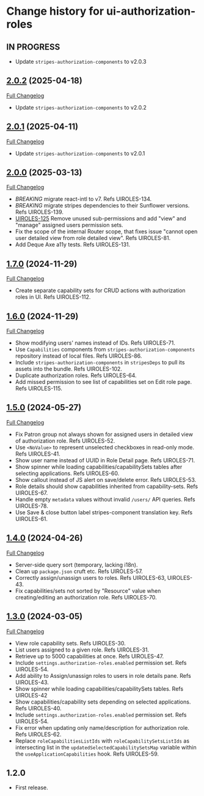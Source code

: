 # Change history for ui-authorization-roles

## IN PROGRESS

* Update `stripes-authorization-components` to v2.0.3

## [2.0.2](https://github.com/folio-org/ui-authorization-roles/tree/v2.0.2) (2025-04-18)
[Full Changelog](https://github.com/folio-org/ui-authorization-roles/compare/v2.0.1...v2.0.2)

* Update `stripes-authorization-components` to v2.0.2

## [2.0.1](https://github.com/folio-org/ui-authorization-roles/tree/v2.0.1) (2025-04-11)
[Full Changelog](https://github.com/folio-org/ui-authorization-roles/compare/v2.0.0...v2.0.1)

* Update `stripes-authorization-components` to v2.0.1

## [2.0.0](https://github.com/folio-org/ui-authorization-roles/tree/v2.0.0) (2025-03-13)
[Full Changelog](https://github.com/folio-org/ui-authorization-roles/compare/v1.7.0...v2.0.0)

* *BREAKING* migrate react-intl to v7. Refs UIROLES-134.
* *BREAKING* migrate stripes dependencies to their Sunflower versions. Refs UIROLES-139.
* [UIROLES-125](https://folio-org.atlassian.net/browse/UIROLES-125) Remove unused sub-permissions and add "view" and "manage" assigned users permission sets.
* Fix the scope of the internal Router scope, that fixes issue "cannot open user detailed view from role detailed view". Refs UIROLES-81. 
* Add Deque Axe a11y tests. Refs UIROLES-131.

## [1.7.0](https://github.com/folio-org/ui-authorization-roles/tree/v1.7.0) (2024-11-29)
[Full Changelog](https://github.com/folio-org/ui-authorization-roles/compare/v1.6.0...v1.7.0)

* Create separate capability sets for CRUD actions with authorization roles in UI. Refs UIROLES-112.

## [1.6.0](https://github.com/folio-org/ui-authorization-roles/tree/v1.6.0) (2024-11-29)
[Full Changelog](https://github.com/folio-org/ui-authorization-roles/compare/v1.5.0...v1.6.0)

* Show modifying users' names instead of IDs. Refs UIROLES-71.
* Use `Capabilities` components from `stripes-authorization-components` repository instead of local files. Refs UIROLES-86.
* Include `stripes-authorization-components` in `stripesDeps` to pull its assets into the bundle. Refs UIROLES-102.
* Duplicate authorization roles. Refs UIROLES-64.
* Add missed permission to see list of capabilities set on Edit role page. Refs UIROLES-115.

## [1.5.0](https://github.com/folio-org/ui-authorization-roles/tree/v1.5.0) (2024-05-27)
[Full Changelog](https://github.com/folio-org/ui-authorization-roles/compare/v1.4.0...v1.5.0)

* Fix Patron group not always shown for assigned users in detailed view of authorization role. Refs UIROLES-52.
* Use `<NoValue>` to represent unselected checkboxes in read-only mode. Refs UIROLES-41.
* Show user name instead of UUID in Role Detail page. Refs UIROLES-71.
* Show spinner while loading capabilities/capabilitySets tables after selecting applications. Refs UIROLES-60.
* Show callout instead of JS alert on save/delete error. Refs UIROLES-53.
* Role details should show capabilities inherited from capability-sets. Refs UIROLES-67.
* Handle empty `metadata` values without invalid `/users/` API queries. Refs UIROLES-78.
* Use Save & close button label stripes-component translation key. Refs UIROLES-61.

## [1.4.0](https://github.com/folio-org/ui-authorization-roles/tree/v1.4.0) (2024-04-26)
[Full Changelog](https://github.com/folio-org/ui-authorization-roles/compare/v1.3.0...v1.4.0)

* Server-side query sort (temporary, lacking i18n).
* Clean up `package.json` cruft etc. Refs UIROLES-57.
* Correctly assign/unassign users to roles. Refs UIROLES-63, UIROLES-43.
* Fix capabilities/sets not sorted by "Resource" value when creating/editing an authorization role. Refs UIROLES-70.

## [1.3.0](https://github.com/folio-org/ui-authorization-roles/tree/v1.3.0) (2024-03-05)
[Full Changelog](https://github.com/folio-org/ui-authorization-roles/compare/v1.2.0...v1.3.0)

* View role capability sets. Refs UIROLES-30.
* List users assigned to a given role. Refs UIROLES-31.
* Retrieve up to 5000 capabilities at once. Refs UIROLES-47.
* Include `settings.authorization-roles.enabled` permission set. Refs UIROLES-54.
* Add ability to Assign/unassign roles to users in role details pane. Refs UIROLES-43.
* Show spinner while loading capabilities/capabilitySets tables. Refs UIROLES-42
* Show capabilities/capability sets depending on selected applications. Refs UIROLES-40.
* Include `settings.authorization-roles.enabled` permission set. Refs UIROLES-54.
* Fix error when updating only name/description for authorization role. Refs UIROLES-62.
* Replace `roleCapabilitiesListIds` with `roleCapabilitySetsListIds` as intersecting list in the `updatedSelectedCapabilitySetsMap` variable within the `useApplicationCapabilities` hook. Refs UIROLES-59.


## 1.2.0

* First release.

